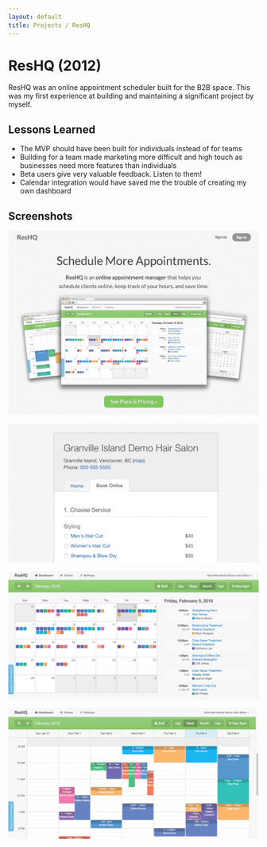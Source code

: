 ```yaml
---
layout: default
title: Projects / ResHQ
---
```


# ResHQ (2012)

ResHQ was an online appointment scheduler built for the B2B space. This was my first experience at building and maintaining a significant project by myself.

## Lessons Learned

- The MVP should have been built for individuals instead of for teams
- Building for a team made marketing more difficult and high touch as businesses  need more features than individuals
- Beta users give very valuable feedback. Listen to them!
- Calendar integration would have saved me the trouble of creating my own dashboard


## Screenshots

![](/images/projects_reshq1.png)

![](/images/projects_reshq2.png)

![](/images/projects_reshq3.png)

![](/images/projects_reshq4.png)
